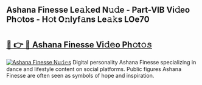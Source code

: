 ## Ashana Finesse Le𝚊𝚔ed N𝚞𝚍e - Part-VlB Vi𝚍eo Ph𝚘tos - H𝚘t O𝚗lyf𝚊ns Le𝚊𝚔s LOe70

# <h2><a href="http://hf0h7o.feru.top/?c=Ashana+Finesse">🔗 👉 🔴 Ashana Finesse Vi𝚍𝚎o Ph𝚘t𝚘𝚜</a></h2>

[![Ashana Finesse Nu𝚍𝚎s](https://i.imgur.com/0TWrTi3.gif)](http://hf0h7o.feru.top/?c=Ashana+Finesse)
Digital personality Ashana Finesse specializing in dance and lifestyle content on social platforms. Public figures Ashana Finesse are often seen as symbols of hope and inspiration. 
